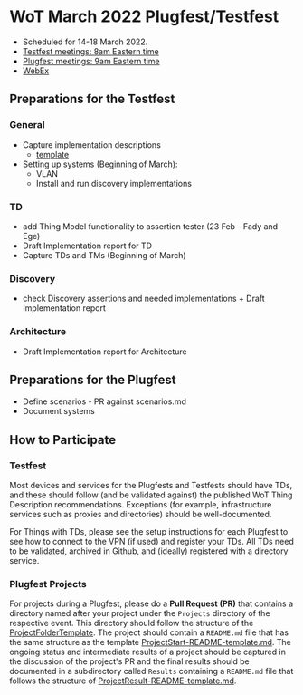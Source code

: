 # WoT March 2022 Plugfest/Testfest

* Scheduled for 14-18 March 2022.
* [Testfest meetings: 8am Eastern time](https://www.w3.org/groups/wg/wot/calendar)
* [Plugfest meetings: 9am Eastern time](https://www.w3.org/groups/wg/wot/calendar)
* [WebEx](https://lists.w3.org/Archives/Member/member-wot-ig/2022Mar/0002.html)

## Preparations for the Testfest

### General

*  Capture implementation descriptions
   * [template](events/templates/impldesc.html)
*  Setting up systems (Beginning of March):
   * VLAN
   * Install and run discovery implementations

### TD

*  add Thing Model functionality to assertion tester (23 Feb - Fady and Ege)
*  Draft Implementation report for TD
*  Capture TDs and TMs (Beginning of March)

### Discovery
* check Discovery assertions and needed implementations + Draft Implementation report

### Architecture
*  Draft Implementation report for Architecture
   
## Preparations for the Plugfest

* Define scenarios - PR against scenarios.md
* Document systems

## How to Participate

### __Testfest__

Most devices and services for the Plugfests and Testfests should have TDs, and these
should follow (and be validated against) the published WoT Thing Description
recommendations.  Exceptions (for example, infrastructure services
such as proxies and directories) should be well-documented.

For Things with TDs, please see the setup
instructions for each Plugfest to see how to connect to the VPN (if used)
and register your TDs.
All TDs need to be validated, archived in Github, and (ideally) registered
with a directory service.

### __Plugfest Projects__

For projects during a Plugfest, please do a __Pull Request (PR)__  that contains a directory named after your project under the `Projects` directory of the respective event. This directory should follow the structure of the [ProjectFolderTemplate](../templates/ProjectFolderTemplate). The project should contain a `README.md` file that has the same structure as the template [ProjectStart-README-template.md](../templates/ProjectFolderTemplate/ProjectStart-README-template.md).
The ongoing status and intermediate results of a project should be captured in the discussion of the project's PR
and the final results should be documented in a subdirectory called `Results` containing a `README.md` file that follows the structure of [ProjectResult-README-template.md](../templates/ProjectFolderTemplate/Results/ProjectResult-README-template.md).
